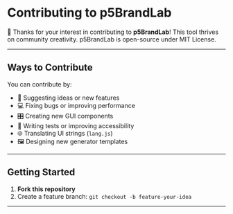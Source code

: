 # Contributing to p5BrandLab

🎨 Thanks for your interest in contributing to **p5BrandLab**! This tool thrives on community creativity. p5BrandLab is open-source under MIT License. 

---

## Ways to Contribute

You can contribute by:

- 🧠 Suggesting ideas or new features
- 💻 Fixing bugs or improving performance
- 🎛️ Creating new GUI components
- 🧪 Writing tests or improving accessibility
- 🌐 Translating UI strings (`lang.js`)
- 🖼️ Designing new generator templates

---

## Getting Started

1. **Fork this repository**
2. Create a feature branch: `git checkout -b feature-your-idea`

---